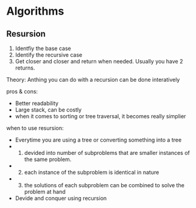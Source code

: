 # Algorithms

## Resursion

1. Identfiy the base case
2. Identify the recursive case
3. Get closer and closer and return when needed. Usually you have 2 returns.

Theory: Anthing you can do with a recursion can be done interatively

pros & cons:

- Better readability
- Large stack, can be costly
- when it comes to sorting or tree traversal, it becomes really simplier

when to use resursion:

- Everytime you are using a tree or converting something into a tree
 - 1. devided into number of subproblems that are smaller instances of the same problem.
 - 2. each instance of the subproblem is identical in nature
 - 3. the solutions of each subproblem can be combined to solve the problem at hand
- Devide and conquer using recursion